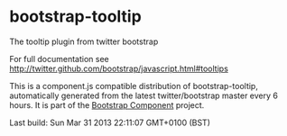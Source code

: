 # bootstrap-tooltip
The tooltip plugin from twitter bootstrap

For full documentation see http://twitter.github.com/bootstrap/javascript.html#tooltips

This is a component.js compatible distribution of bootstrap-tooltip, automatically generated
from the latest twitter/bootstrap master every 6 hours. It is part of the <a href="http://github.com/codemix/bootstrap-component">Bootstrap Component</a>
project.


Last build: Sun Mar 31 2013 22:11:07 GMT+0100 (BST)

